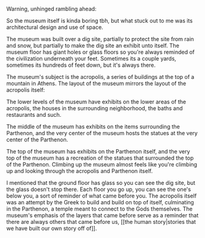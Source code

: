 Warning, unhinged rambling ahead:

So the museum itself is kinda boring tbh, but what stuck out to me was its architectural design and use of space.

The museum was built over a dig site, partially to protect the site from rain and snow, but partially to make the dig site an exhibit unto itself. The museum floor has giant holes or glass floors so you're always reminded of the civilization underneath your feet. Sometimes its a couple yards, sometimes its hundreds of feet down, but it's always there.

The museum's subject is the acropolis, a series of buildings at the top of a mountain in Athens. The layout of the museum mirrors the layout of the acropolis itself: 

The lower levels of the museum have exhibits on the lower areas of the acropolis, the houses in the surrounding neighborhood, the baths and restaurants and such.

The middle of the museum has exhibits on the items surrounding the Parthenon, and the very center of the museum hosts the statues at the very center of the Parthenon.

The top of the museum has exhibits on the Parthenon itself, and the very top of the museum has a recreation of the statues that surrounded the top of the Parthenon. Climbing up the museum almost feels like you're climbing up and looking through the acropolis and Parthenon itself.

I mentioned that the ground floor has glass so you can see the dig site, but the glass doesn't stop there. Each floor you go up, you can see the one's below you, a sort of reminder of what came before you. The acropolis itself was an attempt by the Greek to build and build on top of itself, culminating in the Parthenon, a temple meant to connect to the Gods themselves. The museum's emphasis of the layers that came before serve as a reminder that there are always others that came before us, [[the human story|stories that we have built our own story off of]].

